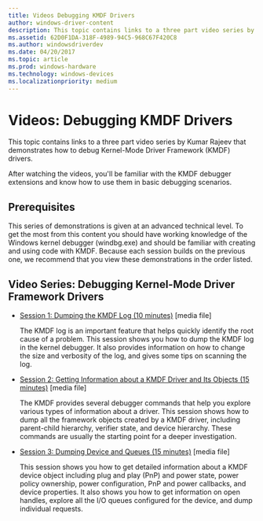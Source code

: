 ```yaml
---
title: Videos Debugging KMDF Drivers
author: windows-driver-content
description: This topic contains links to a three part video series by Kumar Rajeev that demonstrates how to debug Kernel-Mode Driver Framework (KMDF) drivers.
ms.assetid: 62D0F1DA-318F-4989-94C5-968C67F420C8
ms.author: windowsdriverdev
ms.date: 04/20/2017
ms.topic: article
ms.prod: windows-hardware
ms.technology: windows-devices
ms.localizationpriority: medium
---
```


# Videos: Debugging KMDF Drivers


This topic contains links to a three part video series by Kumar Rajeev that demonstrates how to debug Kernel-Mode Driver Framework (KMDF) drivers.

After watching the videos, you'll be familiar with the KMDF debugger extensions and know how to use them in basic debugging scenarios.

## Prerequisites


This series of demonstrations is given at an advanced technical level. To get the most from this content you should have working knowledge of the Windows kernel debugger (windbg.exe) and should be familiar with creating and using code with KMDF. Because each session builds on the previous one, we recommend that you view these demonstrations in the order listed.

## Video Series: Debugging Kernel-Mode Driver Framework Drivers


-   [Session 1: Dumping the KMDF Log (10 minutes)](http://download.microsoft.com/download/B/5/E/B5ECC1FC-7408-461C-B226-CF3AE3E3873F/Debugging-KMDF-Drivers-Part-1.wmv) \[media file\]

    The KMDF log is an important feature that helps quickly identify the root cause of a problem. This session shows you how to dump the KMDF log in the kernel debugger. It also provides information on how to change the size and verbosity of the log, and gives some tips on scanning the log.

-   [Session 2: Getting Information about a KMDF Driver and Its Objects (15 minutes)](http://download.microsoft.com/download/B/5/E/B5ECC1FC-7408-461C-B226-CF3AE3E3873F/Debugging-KMDF-Drivers-Part-2.wmv) \[media file\]

    The KMDF provides several debugger commands that help you explore various types of information about a driver. This session shows how to dump all the framework objects created by a KMDF driver, including parent-child hierarchy, verifier state, and device hierarchy. These commands are usually the starting point for a deeper investigation.

-   [Session 3: Dumping Device and Queues (15 minutes)](http://download.microsoft.com/download/B/5/E/B5ECC1FC-7408-461C-B226-CF3AE3E3873F/Debugging-KMDF-Drivers-Part-3.wmv) \[media file\]

    This session shows you how to get detailed information about a KMDF device object including plug and play (PnP) and power state, power policy ownership, power configuration, PnP and power callbacks, and device properties. It also shows you how to get information on open handles, explore all the I/O queues configured for the device, and dump individual requests.

 

 





